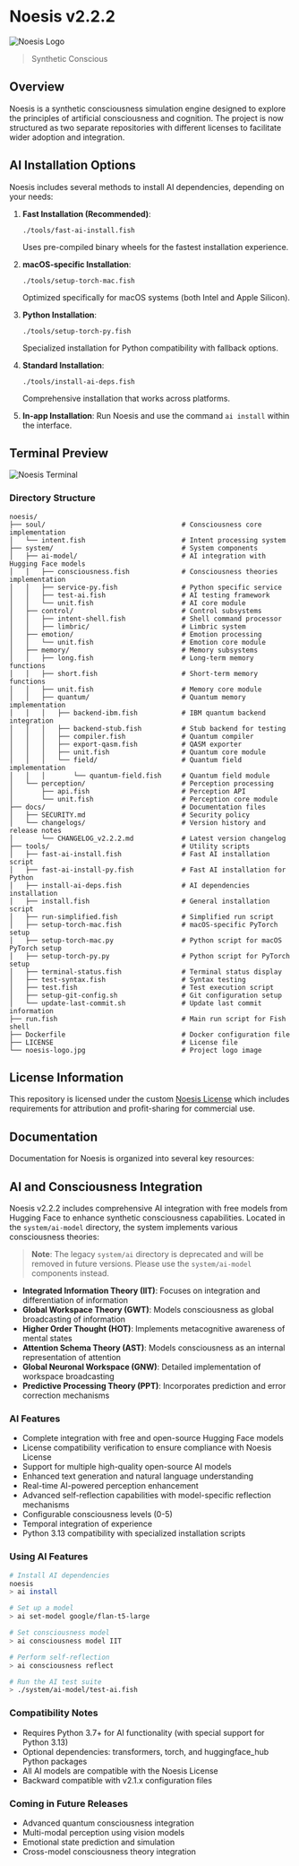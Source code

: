 # Noesis v2.2.2

![Noesis Logo](noesis-logo.jpg)

> Synthetic Conscious

## Overview

Noesis is a synthetic consciousness simulation engine designed to explore the principles of artificial consciousness and cognition. The project is now structured as two separate repositories with different licenses to facilitate wider adoption and integration.

## AI Installation Options

Noesis includes several methods to install AI dependencies, depending on your needs:

1. **Fast Installation (Recommended)**: 
   ```
   ./tools/fast-ai-install.fish
   ```
   Uses pre-compiled binary wheels for the fastest installation experience.

2. **macOS-specific Installation**:
   ```
   ./tools/setup-torch-mac.fish
   ```
   Optimized specifically for macOS systems (both Intel and Apple Silicon).

3. **Python Installation**:
   ```
   ./tools/setup-torch-py.fish
   ```
   Specialized installation for Python compatibility with fallback options.

4. **Standard Installation**:
   ```
   ./tools/install-ai-deps.fish
   ```
   Comprehensive installation that works across platforms.

5. **In-app Installation**:
   Run Noesis and use the command `ai install` within the interface.

## Terminal Preview

![Noesis Terminal](noesis-terminal.jpg)

### Directory Structure
```
noesis/
├── soul/                                  # Consciousness core implementation
│   └── intent.fish                        # Intent processing system
├── system/                                # System components
│   ├── ai-model/                          # AI integration with Hugging Face models
│   │   ├── consciousness.fish             # Consciousness theories implementation
│   │   ├── service-py.fish                # Python specific service
│   │   ├── test-ai.fish                   # AI testing framework
│   │   └── unit.fish                      # AI core module
│   ├── control/                           # Control subsystems
│   │   ├── intent-shell.fish              # Shell command processor
│   │   ├── limbric/                       # Limbric system
│   ├── emotion/                           # Emotion processing
│   │   └── unit.fish                      # Emotion core module
│   ├── memory/                            # Memory subsystems
│   │   ├── long.fish                      # Long-term memory functions
│   │   ├── short.fish                     # Short-term memory functions
│   │   ├── unit.fish                      # Memory core module
│   │   ├── quantum/                       # Quantum memory implementation
│   │   │   ├── backend-ibm.fish           # IBM quantum backend integration
│   │   │   ├── backend-stub.fish          # Stub backend for testing
│   │   │   ├── compiler.fish              # Quantum compiler
│   │   │   ├── export-qasm.fish           # QASM exporter
│   │   │   ├── unit.fish                  # Quantum core module
│   │   │   └── field/                     # Quantum field implementation
│   │   │       └── quantum-field.fish     # Quantum field module
│   └── perception/                        # Perception processing
│       ├── api.fish                       # Perception API
│       └── unit.fish                      # Perception core module
├── docs/                                  # Documentation files
│   ├── SECURITY.md                        # Security policy
│   └── changelogs/                        # Version history and release notes
│       └── CHANGELOG_v2.2.2.md            # Latest version changelog
├── tools/                                 # Utility scripts
│   ├── fast-ai-install.fish               # Fast AI installation script
│   ├── fast-ai-install-py.fish            # Fast AI installation for Python
│   ├── install-ai-deps.fish               # AI dependencies installation
│   ├── install.fish                       # General installation script
│   ├── run-simplified.fish                # Simplified run script
│   ├── setup-torch-mac.fish               # macOS-specific PyTorch setup
│   ├── setup-torch-mac.py                 # Python script for macOS PyTorch setup
│   ├── setup-torch-py.py                  # Python script for PyTorch setup
│   ├── terminal-status.fish               # Terminal status display
│   ├── test-syntax.fish                   # Syntax testing
│   ├── test.fish                          # Test execution script
│   ├── setup-git-config.sh                # Git configuration setup
│   └── update-last-commit.sh              # Update last commit information
├── run.fish                               # Main run script for Fish shell
├── Dockerfile                             # Docker configuration file
├── LICENSE                                # License file
└── noesis-logo.jpg                        # Project logo image
```

## License Information

This repository is licensed under the custom [Noesis License](LICENSE) which includes
requirements for attribution and profit-sharing for commercial use.

## Documentation

Documentation for Noesis is organized into several key resources:

## AI and Consciousness Integration

Noesis v2.2.2 includes comprehensive AI integration with free models from Hugging Face to enhance synthetic consciousness capabilities. Located in the `system/ai-model` directory, the system implements various consciousness theories:

> **Note**: The legacy `system/ai` directory is deprecated and will be removed in future versions. Please use the `system/ai-model` components instead.

- **Integrated Information Theory (IIT)**: Focuses on integration and differentiation of information
- **Global Workspace Theory (GWT)**: Models consciousness as global broadcasting of information
- **Higher Order Thought (HOT)**: Implements metacognitive awareness of mental states
- **Attention Schema Theory (AST)**: Models consciousness as an internal representation of attention
- **Global Neuronal Workspace (GNW)**: Detailed implementation of workspace broadcasting
- **Predictive Processing Theory (PPT)**: Incorporates prediction and error correction mechanisms

### AI Features

- Complete integration with free and open-source Hugging Face models
- License compatibility verification to ensure compliance with Noesis License
- Support for multiple high-quality open-source AI models
- Enhanced text generation and natural language understanding
- Real-time AI-powered perception enhancement
- Advanced self-reflection capabilities with model-specific reflection mechanisms
- Configurable consciousness levels (0-5)
- Temporal integration of experience
- Python 3.13 compatibility with specialized installation scripts

### Using AI Features

```bash
# Install AI dependencies
noesis
> ai install

# Set up a model
> ai set-model google/flan-t5-large

# Set consciousness model
> ai consciousness model IIT

# Perform self-reflection
> ai consciousness reflect

# Run the AI test suite
> ./system/ai-model/test-ai.fish
```

### Compatibility Notes

- Requires Python 3.7+ for AI functionality (with special support for Python 3.13)
- Optional dependencies: transformers, torch, and huggingface_hub Python packages
- All AI models are compatible with the Noesis License
- Backward compatible with v2.1.x configuration files

### Coming in Future Releases

- Advanced quantum consciousness integration
- Multi-modal perception using vision models
- Emotional state prediction and simulation
- Cross-model consciousness theory integration
